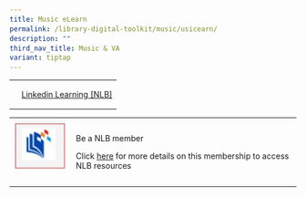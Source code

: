 ```yaml
---
title: Music eLearn
permalink: /library-digital-toolkit/music/usicearn/
description: ""
third_nav_title: Music & VA
variant: tiptap
---
```

<table style="minWidth: 50px">
<colgroup>
<col>
<col>
</colgroup>
<tbody>
<tr>
<th rowspan="1" colspan="1">
<p></p>
</th>
<td rowspan="1" colspan="1">
<p><a href="https://eresources.nlb.gov.sg/main/Browse?startsWith=L" rel="noopener noreferrer nofollow" target="_blank">Linkedin Learning [NLB]</a>
</p>
</td>
</tr>
</tbody>
</table>
<table style="minWidth: 50px">
<colgroup>
<col>
<col>
</colgroup>
<tbody>
<tr>
<td rowspan="1" colspan="1">
<div class="isomer-image-wrapper">
<img style="box-sizing: border-box; border-style: none; max-width: 100%; height: auto; margin: 0px 20px 20px 0px;" height="96" width="100" alt="" src="/images/Library%20Digital%20Toolkit/library-logo.jpg">
</div>
</td>
<td rowspan="1" colspan="1">
<p>Be a NLB member</p>
<p></p>
<p>Click&nbsp;<a href="https://drive.google.com/file/d/1lu_8sdJG-Cn2_I-7SSl0ttggJEhauSMn/view?usp=sharing" rel="noopener noreferrer nofollow" target="_blank">here</a>&nbsp;for
more details on this membership to access NLB resources</p>
</td>
</tr>
</tbody>
</table>
<p></p>